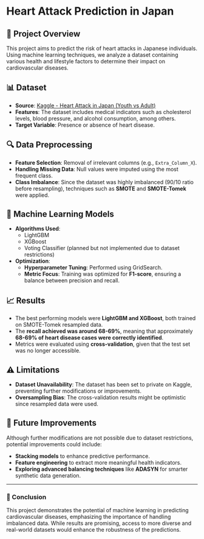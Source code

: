 # Heart Attack Prediction in Japan

## 📌 Project Overview
This project aims to predict the risk of heart attacks in Japanese individuals. Using machine learning techniques, we analyze a dataset containing various health and lifestyle factors to determine their impact on cardiovascular diseases.

## 📊 Dataset
- **Source**: [Kaggle - Heart Attack in Japan (Youth vs Adult)](https://www.kaggle.com/datasets/ashaychoudhary/heart-attack-in-japan-youth-vs-adult)
- **Features**: The dataset includes medical indicators such as cholesterol levels, blood pressure, and alcohol consumption, among others.
- **Target Variable**: Presence or absence of heart disease.

## 🔍 Data Preprocessing
- **Feature Selection**: Removal of irrelevant columns (e.g., `Extra_Column_X`).
- **Handling Missing Data**: Null values were imputed using the most frequent class.
- **Class Imbalance**: Since the dataset was highly imbalanced (90/10 ratio before resampling), techniques such as **SMOTE** and **SMOTE-Tomek** were applied.

## 🚀 Machine Learning Models
- **Algorithms Used**:
  - LightGBM
  - XGBoost
  - Voting Classifier (planned but not implemented due to dataset restrictions)
- **Optimization**:
  - **Hyperparameter Tuning**: Performed using GridSearch.
  - **Metric Focus**: Training was optimized for **F1-score**, ensuring a balance between precision and recall.

## 📈 Results
- The best performing models were **LightGBM and XGBoost**, both trained on SMOTE-Tomek resampled data.
- The **recall achieved was around 68-69%**, meaning that approximately **68-69% of heart disease cases were correctly identified**.
- Metrics were evaluated using **cross-validation**, given that the test set was no longer accessible.

## ⚠️ Limitations
- **Dataset Unavailability**: The dataset has been set to private on Kaggle, preventing further modifications or improvements.
- **Oversampling Bias**: The cross-validation results might be optimistic since resampled data were used.

## 🔬 Future Improvements
Although further modifications are not possible due to dataset restrictions, potential improvements could include:
- **Stacking models** to enhance predictive performance.
- **Feature engineering** to extract more meaningful health indicators.
- **Exploring advanced balancing techniques** like **ADASYN** for smarter synthetic data generation.

---
### 📢 Conclusion
This project demonstrates the potential of machine learning in predicting cardiovascular diseases, emphasizing the importance of handling imbalanced data. While results are promising, access to more diverse and real-world datasets would enhance the robustness of the predictions.

